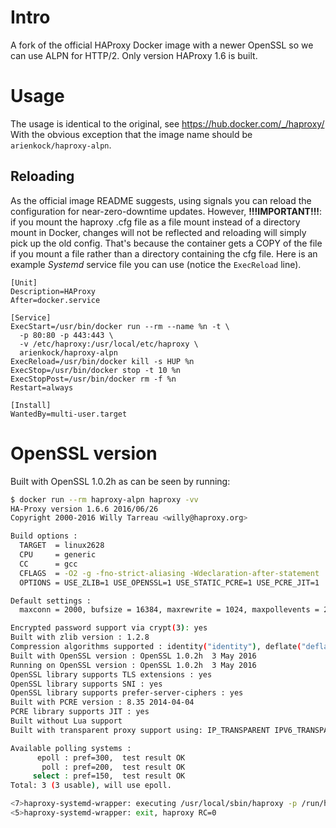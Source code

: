 # Intro
A fork of the official HAProxy Docker image with a newer OpenSSL so we can use ALPN for HTTP/2. Only version HAProxy 1.6 is built. 

# Usage
The usage is identical to the original, see https://hub.docker.com/_/haproxy/
With the obvious exception that the image name should be `arienkock/haproxy-alpn`.

## Reloading
As the official image README suggests, using signals you can reload the configuration for near-zero-downtime updates. However, __!!!IMPORTANT!!!__: if you mount the haproxy .cfg file as a file mount instead of a directory mount in Docker, changes will not be reflected and reloading will simply pick up the old config. That's because the container gets a COPY of the file if you mount a file rather than a directory containing the cfg file. Here is an example _Systemd_ service file you can use (notice the `ExecReload` line).

```
[Unit]
Description=HAProxy
After=docker.service

[Service]
ExecStart=/usr/bin/docker run --rm --name %n -t \
  -p 80:80 -p 443:443 \
  -v /etc/haproxy:/usr/local/etc/haproxy \
  arienkock/haproxy-alpn
ExecReload=/usr/bin/docker kill -s HUP %n
ExecStop=/usr/bin/docker stop -t 10 %n
ExecStopPost=/usr/bin/docker rm -f %n
Restart=always

[Install]
WantedBy=multi-user.target
```

# OpenSSL version

Built with OpenSSL 1.0.2h as can be seen by running:

```sh
$ docker run --rm haproxy-alpn haproxy -vv
HA-Proxy version 1.6.6 2016/06/26
Copyright 2000-2016 Willy Tarreau <willy@haproxy.org>

Build options :
  TARGET  = linux2628
  CPU     = generic
  CC      = gcc
  CFLAGS  = -O2 -g -fno-strict-aliasing -Wdeclaration-after-statement
  OPTIONS = USE_ZLIB=1 USE_OPENSSL=1 USE_STATIC_PCRE=1 USE_PCRE_JIT=1

Default settings :
  maxconn = 2000, bufsize = 16384, maxrewrite = 1024, maxpollevents = 200

Encrypted password support via crypt(3): yes
Built with zlib version : 1.2.8
Compression algorithms supported : identity("identity"), deflate("deflate"), raw-deflate("deflate"), gzip("gzip")
Built with OpenSSL version : OpenSSL 1.0.2h  3 May 2016
Running on OpenSSL version : OpenSSL 1.0.2h  3 May 2016
OpenSSL library supports TLS extensions : yes
OpenSSL library supports SNI : yes
OpenSSL library supports prefer-server-ciphers : yes
Built with PCRE version : 8.35 2014-04-04
PCRE library supports JIT : yes
Built without Lua support
Built with transparent proxy support using: IP_TRANSPARENT IPV6_TRANSPARENT IP_FREEBIND

Available polling systems :
      epoll : pref=300,  test result OK
       poll : pref=200,  test result OK
     select : pref=150,  test result OK
Total: 3 (3 usable), will use epoll.

<7>haproxy-systemd-wrapper: executing /usr/local/sbin/haproxy -p /run/haproxy.pid -vv -Ds
<5>haproxy-systemd-wrapper: exit, haproxy RC=0
```
